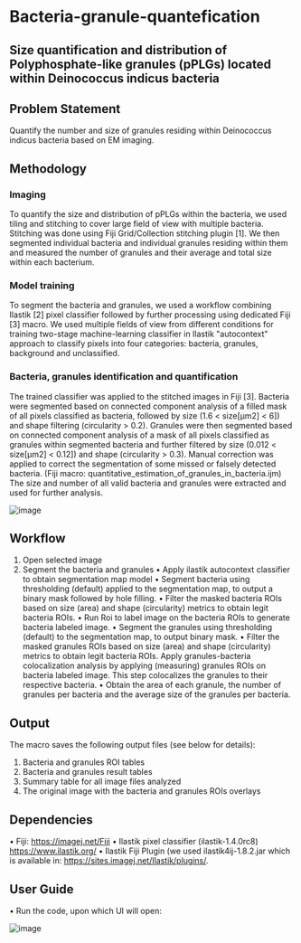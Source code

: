 # Bacteria-granule-quantefication 
## Size quantification and distribution of Polyphosphate-like granules (pPLGs) located within Deinococcus indicus bacteria


## Problem Statement
Quantify the number and size of granules residing within Deinococcus indicus bacteria based on EM imaging.

## Methodology
### Imaging
To quantify the size and distribution of pPLGs within the bacteria, we used tiling and stitching to cover large field of view with multiple bacteria. 
Stitching was done using Fiji Grid/Collection stitching plugin [1].
We then segmented individual bacteria and individual granules residing within them and measured the number of granules and their average and total size within each bacterium.  

### Model training
To segment the bacteria and granules, we used a workflow combining Ilastik [2] pixel classifier followed by further processing using dedicated Fiji [3] macro. We used multiple fields of view from different conditions for training two-stage machine-learning classifier in Ilastik "autocontext" approach to classify pixels into four categories: bacteria, granules, background and unclassified.

### Bacteria, granules identification and quantification
The trained classifier was applied to the stitched images in Fiji [3]. Bacteria were segmented based on connected component analysis of a filled mask of all pixels classified as bacteria, followed by size (1.6 < size[µm2] < 6]) and shape filtering (circularity > 0.2).
Granules were then segmented based on connected component analysis of a mask of all pixels classified as granules within segmented bacteria and further filtered by size (0.012 < size[µm2] < 0.12]) and shape (circularity > 0.3).
Manual correction was applied to correct the segmentation of some missed or falsely detected bacteria. (Fiji macro: quantitative_estimation_of_granules_in_bacteria.ijm)
The size and number of all valid bacteria and granules were extracted and used for further analysis.

![image](https://github.com/danidean/Bacteria-granule-quantefication/assets/11374080/16f563e4-48ad-4e2e-afca-e657ec6ac1ff)

## Workflow
1.	Open selected image
2.	Segment the bacteria and granules
  •	Apply ilastik autocontext classifier to obtain segmentation map model
  •	Segment bacteria using thresholding (default) applied to the segmentation map, to output a binary mask followed by hole filling.
  •	Filter the masked bacteria ROIs based on size (area) and shape (circularity) metrics to obtain legit bacteria ROIs. 
  •	Run Roi to label image on the bacteria ROIs to generate bacteria labeled image.
  •	Segment the granules using thresholding (default) to the segmentation map, to output binary mask.
  •	Filter the masked granules ROIs based on size (area) and shape (circularity) metrics to obtain legit bacteria ROIs. Apply granules-bacteria colocalization analysis by applying (measuring)   granules ROIs on bacteria labeled image. This step colocalizes the granules to their respective bacteria.
  •	Obtain the area of each granule, the number of granules per bacteria and the average size of the granules per bacteria.


## Output
The macro saves the following output files (see below for details):
1.	Bacteria and granules ROI tables
2.	Bacteria and granules result tables
3.	Summary table for all image files analyzed
4.	The original image with the bacteria and granules ROIs overlays

## Dependencies
•	Fiji: https://imagej.net/Fiji
•	Ilastik pixel classifier (ilastik-1.4.0rc8) https://www.ilastik.org/
•	Ilastik Fiji Plugin (we used ilastik4ij-1.8.2.jar which is available in: https://sites.imagej.net/Ilastik/plugins/. 

## User Guide
•	Run the code, upon which UI will open:

![image](https://github.com/danidean/Bacteria-granule-quantefication/assets/11374080/922f8a8d-fc02-4358-a311-2dc6f65c5940)
